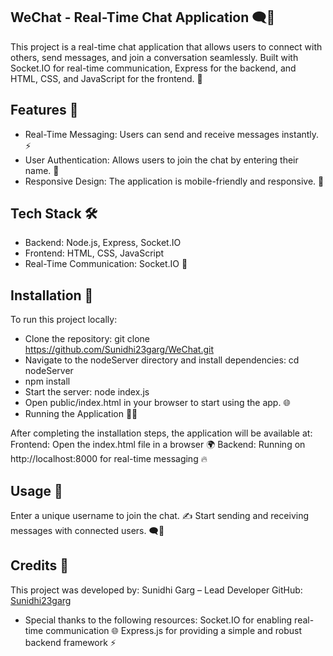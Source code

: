 ## WeChat - Real-Time Chat Application 🗨️💬
This project is a real-time chat application that allows users to connect with others, send messages, and join a conversation seamlessly. Built with Socket.IO for real-time communication, Express for the backend, and HTML, CSS, and JavaScript for the frontend. 🚀

## Features 🌟
- Real-Time Messaging: Users can send and receive messages instantly. ⚡
- User Authentication: Allows users to join the chat by entering their name. 👤
- Responsive Design: The application is mobile-friendly and responsive. 📱

## Tech Stack 🛠️
- Backend: Node.js, Express, Socket.IO
- Frontend: HTML, CSS, JavaScript
- Real-Time Communication: Socket.IO 🔗

## Installation 📝
To run this project locally:
- Clone the repository:
git clone https://github.com/Sunidhi23garg/WeChat.git
- Navigate to the nodeServer directory and install dependencies:
cd nodeServer
- npm install
- Start the server:
node index.js
- Open public/index.html in your browser to start using the app. 🌐
- Running the Application 🏃‍♀️
  
After completing the installation steps, the application will be available at:
Frontend: Open the index.html file in a browser 🌍
Backend: Running on http://localhost:8000 for real-time messaging 🔥

## Usage 💬
Enter a unique username to join the chat. ✍️
Start sending and receiving messages with connected users. 🗨️💬

## Credits 🙌 
This project was developed by: Sunidhi Garg – Lead Developer
GitHub: [Sunidhi23garg](https://github.com/Sunidhi23garg)

- Special thanks to the following resources:
Socket.IO for enabling real-time communication 🌐
Express.js for providing a simple and robust backend framework ⚡
